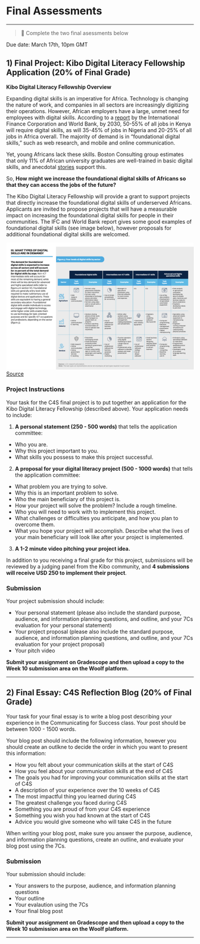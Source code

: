 # Final Assessments

---

> 📝 Complete the two final asessments below

Due date: March 17th, 10pm GMT

## 1) Final Project: Kibo Digital Literacy Fellowship Application (20% of Final Grade)

**Kibo Digital Literacy Fellowship Overview**

Expanding digital skills is an imperative for Africa. Technology is changing the nature of work, and companies in all sectors are increasingly digitizing their operations. However, African employers have a large, unmet need for employees with digital skills. According to a [report](https://www.ifc.org/wps/wcm/connect/b5ad161e-a2e2-4010-86f2-54717e68b239/Demand+for+Digital+Skills+in+Sub-Saharan+Africa_web.pdf?MOD=AJPERES&CVID=nEldzv7) by the International Finance Corporation and World Bank, by 2030, 50-55% of all jobs in Kenya will require digital skills, as will 35-45% of jobs in Nigeria and 20-25% of all jobs in Africa overall. The majority of demand is in “foundational digital skills,” such as web research, and mobile and online communication. 

Yet, young Africans lack these skills. Boston Consulting group estimates that only 11% of African university graduates are well-trained in basic digital skills, and anecdotal [stories](https://twitter.com/ChetoManji/status/1409153757036826628) support this. 

So, **How might we increase the foundational digital skills of Africans so that they can access the jobs of the future?**

The Kibo Digital Literacy Fellowship will provide a grant to support projects that directly increase the foundational digital skills of underserved Africans. Applicants are invited to propose projects that will have a measurable impact on increasing the foundational digital skills for people in their  communities. The IFC and World Bank report gives some good examples of foundational digital skills (see image below), however proposals for additional foundational digital skills are welcomed.

![skills](./Page10.png)
[Source](https://www.ifc.org/wps/wcm/connect/b5ad161e-a2e2-4010-86f2-54717e68b239/Demand+for+Digital+Skills+in+Sub-Saharan+Africa_web.pdf?MOD=AJPERES&CVID=nEldzv7)

### Project Instructions

Your task for the C4S final project is to put together an application for the Kibo Digital Literacy Fellowship (described above). Your application needs to include:

1) **A personal statement (250 - 500 words)** that tells the application committee:
  - Who you are.
  - Why this project important to you.
  - What skills you possess to make this project successful.

2) **A proposal for your digital literacy project (500 - 1000 words)** that tells the application committee:
  - What problem you are trying to solve.
  - Why this is an important problem to solve.
  - Who the main beneficiary of this project is.
  - How your project will solve the problem? Include a rough timeline.
  - Who you will need to work with to implement this project.
  - What challenges or difficulties you anticipate, and how you plan to overcome them.
  - What you hope your project will accomplish. Describe what the lives of your main beneficiary will look like after your project is implemented.

3) **A 1-2 minute video pitching your project idea.**

In addition to you receiving a final grade for this project, submissions will be reviewed by a judging panel from the Kibo community, and **4 submissions will receive USD 250 to implement their project**.

### Submission

Your project submission should include:

- Your personal statement (please also include the standard purpose, audience, and information planning questions, and outline, and your 7Cs evaluation for your personal statement)
- Your project proposal (please also include the standard purpose, audience, and information planning questions, and outline, and your 7Cs evaluation for your project proposal)
- Your pitch video

**Submit your assignment on Gradescope and then upload a copy to the Week 10 submission area on the Woolf platform.**

---

## 2) Final Essay: C4S Reflection Blog (20% of Final Grade)

Your task for your final essay is to write a blog post describing your experience in the Communicating for Success class. Your post should be between 1000 - 1500 words.

Your blog post should include the following information, however you should create an outlkne to decide the order in which you want to present this information:

- How you felt about your communication skills at the start of C4S
- How you feel about your communication skills at the end of C4S
- The goals you had for improving your communication skills at the start of C4S
- A description of your experience over the 10 weeks of C4S
- The most impactful thing you learned during C4S
- The greatest challenge you faced during C4S
- Something you are proud of from your C4S experience
- Something you wish you had known at the start of C4S
- Advice you would give someone who will take C4S in the future

When writing your blog post, make sure you answer the purpose, audience, and information planning questions, create an outline, and evaluate your blog post using the 7Cs.

### Submission

Your submission should include:
- Your answers to the purpose, audience, and information planning questions
- Your outline
- Your evalaution using the 7Cs
- Your final blog post

**Submit your assignment on Gradescope and then upload a copy to the Week 10 submission area on the Woolf platform.**

---

